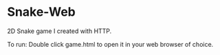# Snake-Web
2D Snake game I created with HTTP. 

To run:
Double click game.html to open it in your web browser of choice. 
